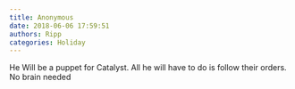 ```yaml
---
title: Anonymous
date: 2018-06-06 17:59:51
authors: Ripp
categories: Holiday
---
```


 He Will be a puppet for Catalyst.  All he will have to do is follow their orders.  No brain needed